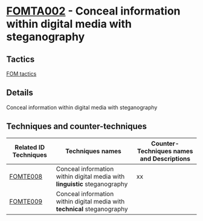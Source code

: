 # [FOMTA002](https://github.com/blue101010/FOM/blob/main/tactics/FOMTA002.md) - Conceal information within digital media with steganography


## Tactics

[FOM tactics](https://github.com/blue101010/FOM/blob/main/tactics/tactics.md)

## Details

Conceal information within digital media with steganography


## Techniques and counter-techniques

| Related ID Techniques  | Techniques names                                  | Counter-Techniques names and Descriptions                                                                                                                    |
| ------------------------------------------------------------------------------ | ------------------------------------- | ------------------------------------------------------------------------------------------------------------------------------- |
| [FOMTE008](https://github.com/blue101010/FOM/blob/main/techniques/FOMTE008.md) | Conceal information within digital media with **linguistic** steganography| xx |
| [FOMTE009](https://github.com/blue101010/FOM/blob/main/techniques/FOMTE009.md)  | Conceal information within digital media with **technical** steganography | |


